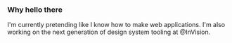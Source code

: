 ### Why hello there

I'm currently pretending like I know how to make web applications. I'm also working on the next generation of design system tooling at @InVision.
